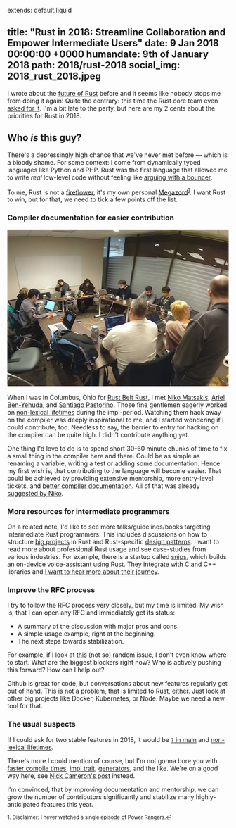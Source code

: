 extends: default.liquid

title:      "Rust in 2018: Streamline Collaboration and Empower Intermediate Users"
date:       9 Jan 2018 00:00:00 +0000
humandate:  9th of January 2018
path:       2018/rust-2018
social_img: 2018_rust_2018.jpeg
---

I wrote about the [future of Rust](/2017/future-of-rust/) before and it seems like nobody stops me from doing it again! Quite the contrary: this time the Rust core team even [asked for it](https://blog.rust-lang.org/2018/01/03/new-years-rust-a-call-for-community-blogposts.html).
I'm a bit late to the party, but here are my 2 cents about the priorities for Rust in 2018.

## Who *is* this guy?

There's a depressingly high chance that we've never met before &mdash; which is a bloody shame.
For some context: I come from dynamically typed languages like Python and PHP.
Rust was the first language that allowed me to write *real* low-level code without feeling like [arguing with a bouncer](https://www.youtube.com/watch?v=5uurT7yVWkQ). 

To me, Rust is not a [fireflower](https://brson.github.io/fireflowers/), it's my own personal [Megazord](https://en.wikipedia.org/wiki/List_of_Zords)<sup><a href="#fn1" id="ref1">1</a></sup>.
I want Rust to win, but for that, we need to tick a few points off the list.

### Compiler documentation for easier contribution

<img src="/img/posts/2018/rust-2018/rustbeltrust.jpeg" />

When I was in Columbus, Ohio for [Rust Belt Rust](https://www.rust-belt-rust.com/), I met [Niko Matsakis](https://twitter.com/nikomatsakis), [Ariel Ben-Yehuda](https://github.com/arielb1), and [Santiago Pastorino](https://twitter.com/spastorino).
Those fine gentlemen eagerly worked on [non-lexical lifetimes](https://github.com/rust-lang/rust/pull/45538) during the impl-period.
Watching them hack away on the compiler was deeply inspirational to me, and I started wondering if I could contribute, too.
Needless to say, the barrier to entry for hacking on the compiler can be quite high.
I didn't contribute anything yet.

One thing I'd love to do is to spend short 30-60 minute chunks of time to fix a small thing in the compiler here and there. Could be as simple as renaming a variable, writing a test or adding some documentation.
Hence my first wish is, that contributing to the language will become easier.
That could be achieved by providing extensive mentorship, more entry-level tickets, and [better compiler documentation](https://internals.rust-lang.org/t/so-you-want-to-hack-on-the-rust-compiler-a-plan-for-a-book/).
All of that was already [suggested by Niko](http://smallcultfollowing.com/babysteps/blog/2018/01/05/lessons-from-the-impl-period/).

### More resources for intermediate programmers

On a related note, I'd like to see more talks/guidelines/books targeting intermediate Rust programmers.
This includes discussions on how to structure [big projects](https://github.com/servo/servo) in Rust and Rust-specific [design patterns](https://github.com/rust-unofficial/patterns).
I want to read more about professional Rust usage and see case-studies from various industries.
For example, there is a startup called [snips](https://snips.ai/), which builds an on-device voice-assistant using Rust.
They integrate with C and C++ libraries and [I want to hear more about their journey](https://medium.com/snips-ai/snips-big-wish-for-rust2018-libraries-or-portability-pick-two-814d104586d9).

### Improve the RFC process

I try to follow the RFC process very closely, but my time is limited.
My wish is, that I can open any RFC and immediately get its status:

* A summary of the discussion with major pros and cons.
* A simple usage example, right at the beginning.
* The next steps towards stabilization.

For example, if I look at [this](https://github.com/rust-lang/rfcs/issues/323) (not so) random issue, I don't even know where to start. What are the biggest blockers right now? Who is actively pushing this forward? How can I help out?

Github is great for code, but conversations about new features regularly get out of hand.
This is not a problem, that is limited to Rust, either. Just look at other big projects like Docker, Kubernetes, or Node.
Maybe we need a new tool for that.

### The usual suspects

If I could ask for two stable features in 2018, it would be [`?` in main](https://github.com/rust-lang/rust/issues/43301) 
and [non-lexical lifetimes](https://github.com/rust-lang/rust/issues/44928).

There's more I could mention of course, but I'm not gonna bore you with [faster compile times](https://blog.rust-lang.org/2016/09/08/incremental.html), [impl trait](https://github.com/rust-lang/rust/issues/34511), [generators](https://doc.rust-lang.org/1.22.0/std/ops/trait.Generator.html), and the like.
We're on a good way here, see [Nick Cameron's post](https://www.ncameron.org/blog/rust-2018/) instead.

I'm convinced, that by improving documentation and mentorship, we can grow the number of contributors significantly
and stabilize many highly-anticipated features this year.


<sup id="fn1">1. Disclaimer: I never watched a single episode of Power Rangers.<a href="#ref1" title="Jump back to footnote 1 in the text.">↩</a></sup>  